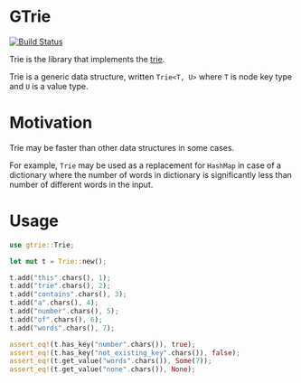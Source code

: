# GTrie

[![Build Status](https://travis-ci.org/aserebryakov/trie-rs.svg?branch=master)](https://travis-ci.org/aserebryakov/trie-rs)

Trie is the library that implements the [trie](https://en.wikipedia.org/wiki/Trie).

Trie is a generic data structure, written `Trie<T, U>` where `T` is node key type and `U` is a
value type.

# Motivation

Trie may be faster than other data structures in some cases.

For example, `Trie` may be used as a replacement for `HashMap` in case of a dictionary where
the number of words in dictionary is significantly less than number of different words in the
input.

# Usage

```rust
use gtrie::Trie;

let mut t = Trie::new();

t.add("this".chars(), 1);
t.add("trie".chars(), 2);
t.add("contains".chars(), 3);
t.add("a".chars(), 4);
t.add("number".chars(), 5);
t.add("of".chars(), 6);
t.add("words".chars(), 7);

assert_eq!(t.has_key("number".chars()), true);
assert_eq!(t.has_key("not_existing_key".chars()), false);
assert_eq!(t.get_value("words".chars()), Some(7));
assert_eq!(t.get_value("none".chars()), None);
```
